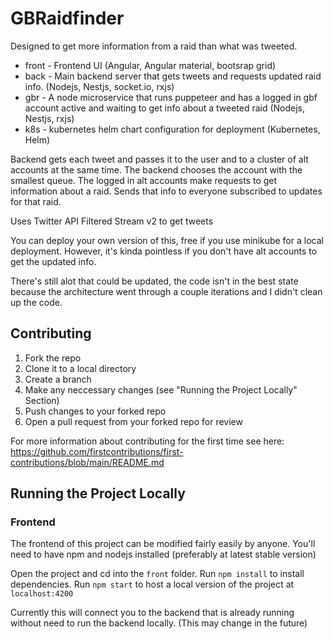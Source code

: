 # GBRaidfinder

Designed to get more information from a raid than what was tweeted.

* front - Frontend UI (Angular, Angular material, bootsrap grid)
* back - Main backend server that gets tweets and requests updated raid info. (Nodejs, Nestjs, socket.io, rxjs)
* gbr - A node microservice that runs puppeteer and has a logged in gbf account active and waiting to get info about a tweeted raid (Nodejs, Nestjs, rxjs)
* k8s - kubernetes helm chart configuration for deployment (Kubernetes, Helm)

Backend gets each tweet and passes it to the user and to a cluster of alt accounts at the same time. The backend chooses the account with the smallest queue.
The logged in alt accounts make requests to get information about a raid. Sends that info to everyone subscribed to updates for that raid.

Uses Twitter API Filtered Stream v2 to get tweets

You can deploy your own version of this, free if you use minikube for a local deployment. However, it's kinda pointless if you don't have alt accounts to get the updated info.

There's still alot that could be updated, the code isn't in the best state because the architecture went through a couple iterations and I didn't clean up the code.

## Contributing

1. Fork the repo
2. Clone it to a local directory
3. Create a branch
4. Make any neccessary changes (see "Running the Project Locally" Section)
5. Push changes to your forked repo
6. Open a pull request from your forked repo for review

For more information about contributing for the first time see here: https://github.com/firstcontributions/first-contributions/blob/main/README.md

## Running the Project Locally

### Frontend

The frontend of this project can be modified fairly easily by anyone.
You'll need to have npm and nodejs installed (preferably at latest stable version)

Open the project and cd into the `front` folder.
Run `npm install` to install dependencies. 
Run `npm start` to host a local version of the project at `localhost:4200`

Currently this will connect you to the backend that is already running without need to run the backend locally. (This may change in the future)
